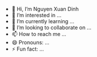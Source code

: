 - 👋 Hi, I’m Nguyen Xuan Dinh
- 👀 I’m interested in ...
- 🌱 I’m currently learning ...
- 💞️ I’m looking to collaborate on ...
- 📫 How to reach me ...
- 😄 Pronouns: ...
- ⚡ Fun fact: ...

<!---
nxdinh94extra/nxdinh94extra is a ✨ special ✨ repository because its `README.md` (this file) appears on your GitHub profile.
You can click the Preview link to take a look at your changes.
--->
